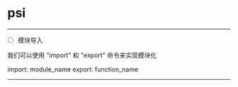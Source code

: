 # psi

***

- [ ] 模块导入

我们可以使用 "import" 和 "export" 命令来实现模块化

import: module_name
export: function_name

***

